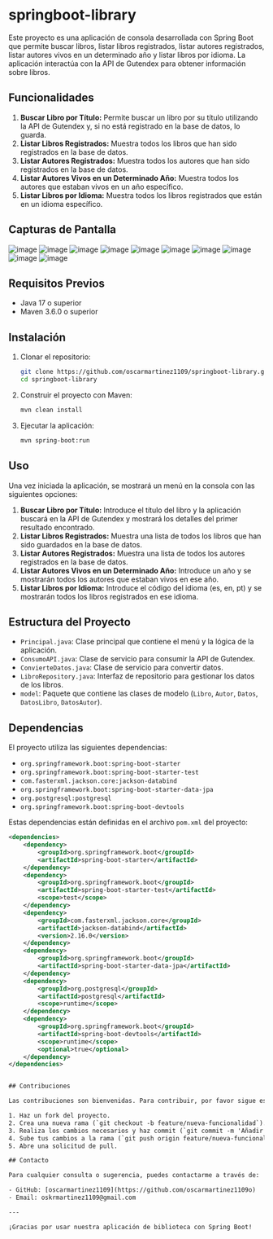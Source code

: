 # springboot-library

Este proyecto es una aplicación de consola desarrollada con Spring Boot que permite buscar libros, listar libros registrados, listar autores registrados, listar autores vivos en un determinado año y listar libros por idioma. La aplicación interactúa con la API de Gutendex para obtener información sobre libros.

## Funcionalidades

1. **Buscar Libro por Título:** Permite buscar un libro por su título utilizando la API de Gutendex y, si no está registrado en la base de datos, lo guarda.
2. **Listar Libros Registrados:** Muestra todos los libros que han sido registrados en la base de datos.
3. **Listar Autores Registrados:** Muestra todos los autores que han sido registrados en la base de datos.
4. **Listar Autores Vivos en un Determinado Año:** Muestra todos los autores que estaban vivos en un año específico.
5. **Listar Libros por Idioma:** Muestra todos los libros registrados que están en un idioma específico.

## Capturas de Pantalla
![image](https://github.com/oscarmartinez1109/springboot-library/assets/158121224/a7a7a643-2782-41f1-85fe-7f650d99942b)
![image](https://github.com/oscarmartinez1109/springboot-library/assets/158121224/63bfa2d3-a1b5-493b-a20e-9c5062fab310)
![image](https://github.com/oscarmartinez1109/springboot-library/assets/158121224/a176d1de-ffc8-4848-9e29-bfe142821efb)
![image](https://github.com/oscarmartinez1109/springboot-library/assets/158121224/42ca178d-bf8e-44a8-980e-01595e107e35)
![image](https://github.com/oscarmartinez1109/springboot-library/assets/158121224/529b2ee0-9358-4713-a323-b0b34469c8b1)
![image](https://github.com/oscarmartinez1109/springboot-library/assets/158121224/79916716-fd75-497b-8593-b906288e8ba4)
![image](https://github.com/oscarmartinez1109/springboot-library/assets/158121224/bf5744e1-4413-4144-a5e5-c514756480b5)
![image](https://github.com/oscarmartinez1109/springboot-library/assets/158121224/9d45c7fe-02a8-44d8-9356-8a69a3ee3c6d)
![image](https://github.com/oscarmartinez1109/springboot-library/assets/158121224/960fab56-2495-4aa8-9ad9-2ae9e8bba205)
![image](https://github.com/oscarmartinez1109/springboot-library/assets/158121224/cd39644e-5983-4a2d-b8b4-f757491900a0)

## Requisitos Previos

- Java 17 o superior
- Maven 3.6.0 o superior

## Instalación

1. Clonar el repositorio:
    ```bash
    git clone https://github.com/oscarmartinez1109/springboot-library.git
    cd springboot-library
    ```

2. Construir el proyecto con Maven:
    ```bash
    mvn clean install
    ```

3. Ejecutar la aplicación:
    ```bash
    mvn spring-boot:run
    ```

## Uso

Una vez iniciada la aplicación, se mostrará un menú en la consola con las siguientes opciones:

1. **Buscar Libro por Título:** Introduce el título del libro y la aplicación buscará en la API de Gutendex y mostrará los detalles del primer resultado encontrado.
2. **Listar Libros Registrados:** Muestra una lista de todos los libros que han sido guardados en la base de datos.
3. **Listar Autores Registrados:** Muestra una lista de todos los autores registrados en la base de datos.
4. **Listar Autores Vivos en un Determinado Año:** Introduce un año y se mostrarán todos los autores que estaban vivos en ese año.
5. **Listar Libros por Idioma:** Introduce el código del idioma (es, en, pt) y se mostrarán todos los libros registrados en ese idioma.

## Estructura del Proyecto

- `Principal.java`: Clase principal que contiene el menú y la lógica de la aplicación.
- `ConsumoAPI.java`: Clase de servicio para consumir la API de Gutendex.
- `ConvierteDatos.java`: Clase de servicio para convertir datos.
- `LibroRepository.java`: Interfaz de repositorio para gestionar los datos de los libros.
- `model`: Paquete que contiene las clases de modelo (`Libro`, `Autor`, `Datos`, `DatosLibro`, `DatosAutor`).

## Dependencias

El proyecto utiliza las siguientes dependencias:

- `org.springframework.boot:spring-boot-starter`
- `org.springframework.boot:spring-boot-starter-test`
- `com.fasterxml.jackson.core:jackson-databind`
- `org.springframework.boot:spring-boot-starter-data-jpa`
- `org.postgresql:postgresql`
- `org.springframework.boot:spring-boot-devtools`

Estas dependencias están definidas en el archivo `pom.xml` del proyecto:

```xml
<dependencies>
    <dependency>
        <groupId>org.springframework.boot</groupId>
        <artifactId>spring-boot-starter</artifactId>
    </dependency>
    <dependency>
        <groupId>org.springframework.boot</groupId>
        <artifactId>spring-boot-starter-test</artifactId>
        <scope>test</scope>
    </dependency>
    <dependency>
        <groupId>com.fasterxml.jackson.core</groupId>
        <artifactId>jackson-databind</artifactId>
        <version>2.16.0</version>
    </dependency>
    <dependency>
        <groupId>org.springframework.boot</groupId>
        <artifactId>spring-boot-starter-data-jpa</artifactId>
    </dependency>
    <dependency>
        <groupId>org.postgresql</groupId>
        <artifactId>postgresql</artifactId>
        <scope>runtime</scope>
    </dependency>
    <dependency>
        <groupId>org.springframework.boot</groupId>
        <artifactId>spring-boot-devtools</artifactId>
        <scope>runtime</scope>
        <optional>true</optional>
    </dependency>
</dependencies>


## Contribuciones

Las contribuciones son bienvenidas. Para contribuir, por favor sigue estos pasos:

1. Haz un fork del proyecto.
2. Crea una nueva rama (`git checkout -b feature/nueva-funcionalidad`).
3. Realiza los cambios necesarios y haz commit (`git commit -m 'Añadir nueva funcionalidad'`).
4. Sube tus cambios a la rama (`git push origin feature/nueva-funcionalidad`).
5. Abre una solicitud de pull.

## Contacto

Para cualquier consulta o sugerencia, puedes contactarme a través de:

- GitHub: [oscarmartinez1109](https://github.com/oscarmartinez1109o)
- Email: oskrmartinez1109@gmail.com

---

¡Gracias por usar nuestra aplicación de biblioteca con Spring Boot!
